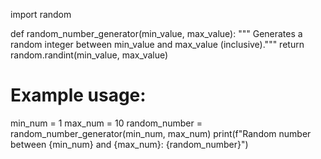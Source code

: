 import random

def random_number_generator(min_value, max_value):
  """ Generates a random integer between min_value and max_value (inclusive)."""
  return random.randint(min_value, max_value) 

# Example usage:
min_num = 1
max_num = 10
random_number = random_number_generator(min_num, max_num)
print(f"Random number between {min_num} and {max_num}: {random_number}")
